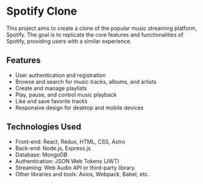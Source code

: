# Spotify Clone

This project aims to create a clone of the popular music streaming platform, Spotify. The goal is to replicate the core features and functionalities of Spotify, providing users with a similar experience.

## Features

- User authentication and registration
- Browse and search for music tracks, albums, and artists
- Create and manage playlists
- Play, pause, and control music playback
- Like and save favorite tracks
- Responsive design for desktop and mobile devices

## Technologies Used

- Front-end: React, Redux, HTML, CSS, Astro
- Back-end: Node.js, Express.js
- Database: MongoDB
- Authentication: JSON Web Tokens (JWT)
- Streaming: Web Audio API or third-party library.
- Other libraries and tools: Axios, Webpack, Babel, etc.


